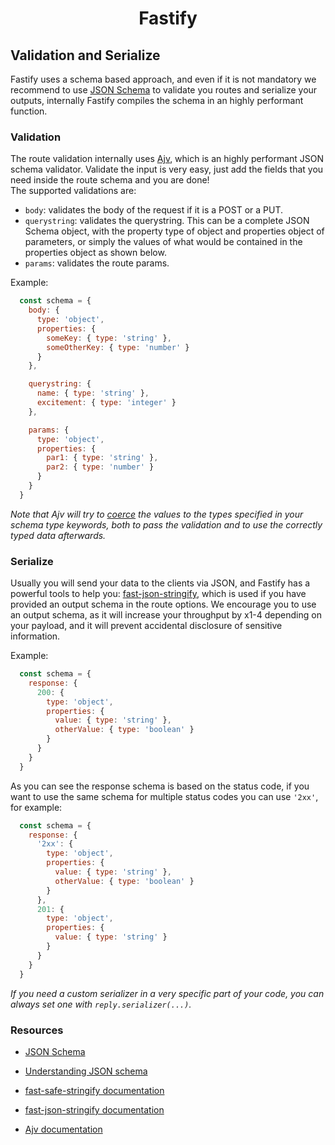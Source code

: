 <h1 align="center">Fastify</h1>

## Validation and Serialize
Fastify uses a schema based approach, and even if it is not mandatory we recommend to use [JSON Schema](http://json-schema.org/) to validate you routes and serialize your outputs, internally Fastify compiles the schema in an highly performant function.

<a name="validation"></a>
### Validation
The route validation internally uses [Ajv](https://www.npmjs.com/package/ajv), which is an highly performant JSON schema validator.
Validate the input is very easy, just add the fields that you need inside the route schema and you are done!  
The supported validations are:
- `body`: validates the body of the request if it is a POST or a PUT.
- `querystring`: validates the querystring. This can be a complete JSON Schema object, with the property type of object and properties object of parameters, or simply the values of what would be contained in the properties object as shown below.
- `params`: validates the route params.

Example:
```js
  const schema = {
    body: {
      type: 'object',
      properties: {
        someKey: { type: 'string' },
        someOtherKey: { type: 'number' }
      }
    },

    querystring: {
      name: { type: 'string' },
      excitement: { type: 'integer' }
    },

    params: {
      type: 'object',
      properties: {
        par1: { type: 'string' },
        par2: { type: 'number' }
      }
    }
  }
```
*Note that Ajv will try to [coerce](https://github.com/epoberezkin/ajv#coercing-data-types) the values to the types specified in your schema type keywords, both to pass the validation and to use the correctly typed data afterwards.*

<a name="serialize"></a>
### Serialize
Usually you will send your data to the clients via JSON, and Fastify has a powerful tools to help you: [fast-json-stringify](https://www.npmjs.com/package/fast-json-stringify), which is used if you have provided an output schema in the route options. We encourage you to use an output schema, as it will increase your throughput by x1-4 depending on your payload, and it will prevent accidental disclosure of sensitive information.

Example:
```js
  const schema = {
    response: {
      200: {
        type: 'object',
        properties: {
          value: { type: 'string' },
          otherValue: { type: 'boolean' }
        }
      }
    }
  }
```
As you can see the response schema is based on the status code, if you want to use the same schema for multiple status codes you can use `'2xx'`, for example:
```js
  const schema = {
    response: {
      '2xx': {
        type: 'object',
        properties: {
          value: { type: 'string' },
          otherValue: { type: 'boolean' }
        }
      },
      201: {
        type: 'object',
        properties: {
          value: { type: 'string' }
        }
      }
    }
  }
```

*If you need a custom serializer in a very specific part of your code, you can always set one with `reply.serializer(...)`.*

<a name="resources"></a>
### Resources
- [JSON Schema](http://json-schema.org/)
- [Understanding JSON schema](https://spacetelescope.github.io/understanding-json-schema/)


- [fast-safe-stringify documentation](https://github.com/davidmarkclements/fast-safe-stringify/blob/master/readme.md)
- [fast-json-stringify documentation](https://github.com/fastify/fast-json-stringify)
- [Ajv documentation](https://github.com/epoberezkin/ajv/blob/master/README.md)
